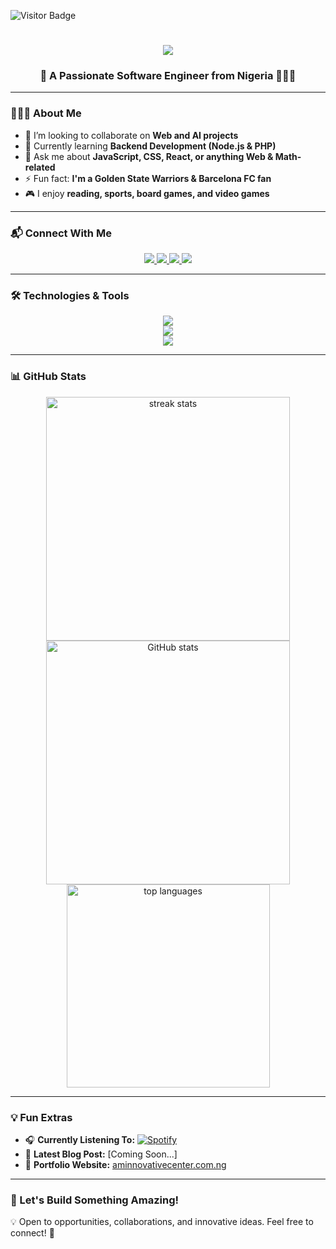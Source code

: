 ![Visitor Badge](https://visitor-badge.laobi.icu/badge?page_id=realkendo.realkendo)

<h1 align="center">
    <img src="https://readme-typing-svg.herokuapp.com/?font=Righteous&size=35&center=true&vCenter=true&width=500&height=70&duration=4000&lines=Hello+World!+👋;+I'm+K3nd0+👨🏿‍💻;Welcome+to+my+GitHub!" />
</h1>

<h3 align="center">🚀 A Passionate Software Engineer from Nigeria 👨🏿‍💻</h3>

---

### 👨🏿‍💻 About Me
- 🔭 I’m looking to collaborate on **Web and AI projects**
- 🌱 Currently learning **Backend Development (Node.js & PHP)**
- 💬 Ask me about **JavaScript, CSS, React, or anything Web & Math-related**
- ⚡ Fun fact: **I'm a Golden State Warriors & Barcelona FC fan**
- 🎮 I enjoy **reading, sports, board games, and video games**

---

### 📬 Connect With Me
<p align="center">
  <a href="mailto:kennethistifanus1@gmail.com">
    <img src="https://img.shields.io/badge/Gmail-D14836?style=for-the-badge&logo=gmail&logoColor=white" />
  </a>
  <a href="https://linkedin.com/in/kenneth-istifanus-aa9a361a1" target="_blank">
    <img src="https://img.shields.io/badge/LinkedIn-0077B5?style=for-the-badge&logo=linkedin&logoColor=white" />
  </a>
  <a href="https://github.com/realkendo" target="_blank">
     <img src="https://img.shields.io/badge/GitHub-181717?style=for-the-badge&logo=github&logoColor=white" />
  </a>
  <a href="https://wa.me/2347017956387" target="_blank">
     <img src="https://img.shields.io/badge/WhatsApp-25D366?style=for-the-badge&logo=whatsapp&logoColor=white" />
  </a>
</p>

---

### 🛠️ Technologies & Tools
<div align="center">
    <img src="https://skillicons.dev/icons?i=html,css,js,bootstrap,tailwind,react,figma" /><br>
    <img src="https://skillicons.dev/icons?i=nodejs,express,typescript,mongodb,nextjs,git,github" /><br>
    <img src="https://skillicons.dev/icons?i=wordpress,vscode,firebase,mysql,python,sklearn,flask" />
</div>

---

### 📊 GitHub Stats
<p align="center">
  <img width=390 src="https://github-readme-streak-stats.herokuapp.com/?user=realkendo&theme=react&border_radius=10" alt="streak stats" />
  <img width=390 src="https://github-readme-stats.vercel.app/api?username=realkendo&show_icons=true&theme=react&border_radius=10" alt="GitHub stats" />
  <br/>
  <img width=325 align="center" src="https://github-readme-stats.vercel.app/api/top-langs/?username=realkendo&hide=HTML&langs_count=8&layout=compact&theme=react&border_radius=10" alt="top languages" />
</p>

---

### 💡 Fun Extras
- 🎧 **Currently Listening To:** [![Spotify](https://novatorem.vercel.app/api/spotify)](https://open.spotify.com/user/realkendo)
- 📝 **Latest Blog Post:** [Coming Soon...]
- 💼 **Portfolio Website:** [aminnovativecenter.com.ng](https://aminnovativecenter.com.ng)

---

### 🚀 Let's Build Something Amazing!
💡 Open to opportunities, collaborations, and innovative ideas. Feel free to connect! 🚀
